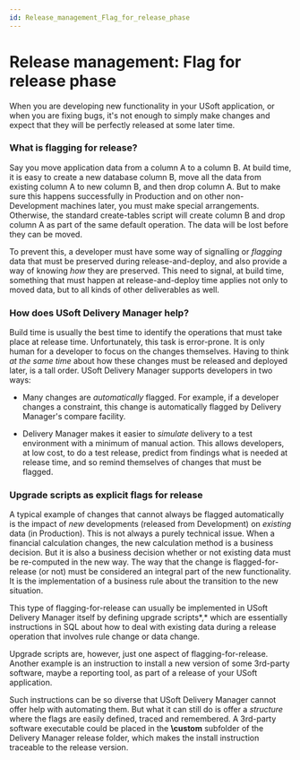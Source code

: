 ```yaml
---
id: Release_management_Flag_for_release_phase
---
```


# Release management: Flag for release phase

When you are developing new functionality in your USoft application, or when you are fixing bugs, it's not enough to simply make changes and expect that they will be perfectly released at some later time.

### What is flagging for release?

Say you move application data from a column A to a column B. At build time, it is easy to create a new database column B, move all the data from existing column A to new column B, and then drop column A. But to make sure this happens successfully in Production and on other non-Development machines later, you must make special arrangements. Otherwise, the standard create-tables script will create column B and drop column A as part of the same default operation. The data will be lost before they can be moved.

To prevent this, a developer must have some way of signalling or *flagging* data that must be preserved during release-and-deploy, and also provide a way of knowing *how* they are preserved. This need to signal, at build time, something that must happen at release-and-deploy time applies not only to moved data, but to all kinds of other deliverables as well.

### How does USoft Delivery Manager help?

Build time is usually the best time to identify the operations that must take place at release time. Unfortunately, this task is error-prone. It is only human for a developer to focus on the changes themselves. Having to think *at the same time* about how these changes must be released and deployed later, is a tall order. USoft Delivery Manager supports developers in two ways:

- Many changes are *automatically* flagged. For example, if a developer changes a constraint, this change is automatically flagged by Delivery Manager's compare facility.

- Delivery Manager makes it easier to *simulate* delivery to a test environment with a minimum of manual action. This allows developers, at low cost, to do a test release, predict from findings what is needed at release time, and so remind themselves of changes that must be flagged.

### Upgrade scripts as explicit flags for release

A typical example of changes that cannot always be flagged automatically is the impact of *new* developments (released from Development) on *existing* data (in Production). This is not always a purely technical issue. When a financial calculation changes, the new calculation method is a business decision. But it is also a business decision whether or not existing data must be re-computed in the new way. The way that the change is flagged-for-release (or not) must be considered an integral part of the new functionality. It is the implementation of a business rule about the transition to the new situation.

This type of flagging-for-release can usually be implemented in USoft Delivery Manager itself by defining upgrade scripts*,* which are essentially instructions in SQL about how to deal with existing data during a release operation that involves rule change or data change.

Upgrade scripts are, however, just one aspect of flagging-for-release. Another example is an instruction to install a new version of some 3rd-party software, maybe a reporting tool, as part of a release of your USoft application.

Such instructions can be so diverse that USoft Delivery Manager cannot offer help with automating them. But what it can still do is offer a *structure* where the flags are easily defined, traced and remembered. A 3rd-party software executable could be placed in the **\\custom** subfolder of the Delivery Manager release folder, which makes the install instruction traceable to the release version.